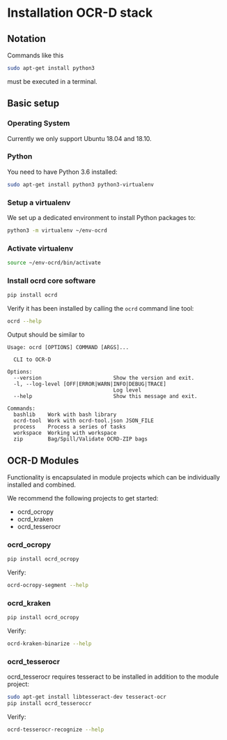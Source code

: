 # Installation OCR-D stack

## Notation

Commands like this

```sh
sudo apt-get install python3
```

must be executed in a terminal.

## Basic setup

### Operating System

Currently we only support Ubuntu 18.04 and 18.10.

### Python

You need to have Python 3.6 installed:

```sh
sudo apt-get install python3 python3-virtualenv
```

### Setup a virtualenv

We set up a dedicated environment to install Python packages to:

```sh
python3 -m virtualenv ~/env-ocrd
```

### Activate virtualenv

```sh
source ~/env-ocrd/bin/activate
```

### Install ocrd core software

```sh
pip install ocrd
```

Verify it has been installed by calling the `ocrd` command line tool:

```sh
ocrd --help
```

Output should be similar to

```
Usage: ocrd [OPTIONS] COMMAND [ARGS]...

  CLI to OCR-D

Options:
  --version                       Show the version and exit.
  -l, --log-level [OFF|ERROR|WARN|INFO|DEBUG|TRACE]
                                  Log level
  --help                          Show this message and exit.

Commands:
  bashlib    Work with bash library
  ocrd-tool  Work with ocrd-tool.json JSON_FILE
  process    Process a series of tasks
  workspace  Working with workspace
  zip        Bag/Spill/Validate OCRD-ZIP bags
```

## OCR-D Modules

Functionality is encapsulated in module projects which can be individually installed and combined.

We recommend the following projects to get started:

* ocrd_ocropy
* ocrd_kraken
* ocrd_tesserocr


### ocrd_ocropy

```sh
pip install ocrd_ocropy
```

Verify:

```sh
ocrd-ocropy-segment --help
```

### ocrd_kraken

```sh
pip install ocrd_ocropy
```

Verify:

```sh
ocrd-kraken-binarize --help
```

### ocrd_tesserocr

ocrd_tesserocr requires tesseract to be installed in addition to the module project:

```sh
sudo apt-get install libtesseract-dev tesseract-ocr
pip install ocrd_tesseroccr
```

Verify:

```sh
ocrd-tesserocr-recognize --help
```
